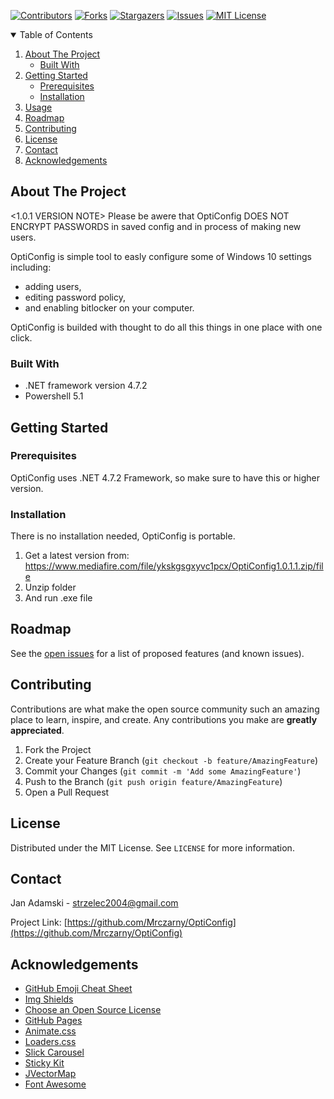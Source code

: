 <!--
*** Readme created using https://github.com/othneildrew/Best-README-Template 
-->



<!-- PROJECT SHIELDS -->
<!--
*** I'm using markdown "reference style" links for readability.
*** Reference links are enclosed in brackets [ ] instead of parentheses ( ).
*** See the bottom of this document for the declaration of the reference variables
*** for contributors-url, forks-url, etc. This is an optional, concise syntax you may use.
*** https://www.markdownguide.org/basic-syntax/#reference-style-links
-->
[![Contributors][contributors-shield]][contributors-url]
[![Forks][forks-shield]][forks-url]
[![Stargazers][stars-shield]][stars-url]
[![Issues][issues-shield]][issues-url]
[![MIT License][license-shield]][license-url]




<!-- TABLE OF CONTENTS -->
<details open="open">
  <summary>Table of Contents</summary>
  <ol>
    <li>
      <a href="#about-the-project">About The Project</a>
      <ul>
        <li><a href="#built-with">Built With</a></li>
      </ul>
    </li>
    <li>
      <a href="#getting-started">Getting Started</a>
      <ul>
        <li><a href="#prerequisites">Prerequisites</a></li>
        <li><a href="#installation">Installation</a></li>
      </ul>
    </li>
    <li><a href="#usage">Usage</a></li>
    <li><a href="#roadmap">Roadmap</a></li>
    <li><a href="#contributing">Contributing</a></li>
    <li><a href="#license">License</a></li>
    <li><a href="#contact">Contact</a></li>
    <li><a href="#acknowledgements">Acknowledgements</a></li>
  </ol>
</details>



<!-- ABOUT THE PROJECT -->
## About The Project

<1.0.1 VERSION NOTE> Please be awere that OptiConfig DOES NOT ENCRYPT PASSWORDS in saved config and in process of making new users.

OptiConfig is simple tool to easly configure some of Windows 10 settings including:
  * adding users,
  * editing password policy, 
  * and enabling bitlocker on your computer.

OptiConfig is builded with thought to do all this things in one place with one click. 

### Built With

* .NET framework version 4.7.2 
* Powershell 5.1

<!-- GETTING STARTED -->
## Getting Started

### Prerequisites

OptiConfig uses .NET 4.7.2 Framework, so make sure to have this or higher version.

### Installation
There is no installation needed, OptiConfig is portable.

1. Get a latest version from: https://www.mediafire.com/file/ykskgsgxyvc1pcx/OptiConfig1.0.1.1.zip/file
2. Unzip folder
3. And run .exe file



<!-- ROADMAP -->
## Roadmap

See the [open issues](https://github.com/Mrczarny/OptiConfig/issues) for a list of proposed features (and known issues).



<!-- CONTRIBUTING -->
## Contributing

Contributions are what make the open source community such an amazing place to learn, inspire, and create. Any contributions you make are **greatly appreciated**.

1. Fork the Project
2. Create your Feature Branch (`git checkout -b feature/AmazingFeature`)
3. Commit your Changes (`git commit -m 'Add some AmazingFeature'`)
4. Push to the Branch (`git push origin feature/AmazingFeature`)
5. Open a Pull Request



<!-- LICENSE -->
## License

Distributed under the MIT License. See `LICENSE` for more information.



<!-- CONTACT -->
## Contact

Jan Adamski - strzelec2004@gmail.com

Project Link: [https://github.com/Mrczarny/OptiConfig](https://github.com/Mrczarny/OptiConfig)



<!-- ACKNOWLEDGEMENTS -->
## Acknowledgements
* [GitHub Emoji Cheat Sheet](https://www.webpagefx.com/tools/emoji-cheat-sheet)
* [Img Shields](https://shields.io)
* [Choose an Open Source License](https://choosealicense.com)
* [GitHub Pages](https://pages.github.com)
* [Animate.css](https://daneden.github.io/animate.css)
* [Loaders.css](https://connoratherton.com/loaders)
* [Slick Carousel](https://kenwheeler.github.io/slick)
* [Sticky Kit](http://leafo.net/sticky-kit)
* [JVectorMap](http://jvectormap.com)
* [Font Awesome](https://fontawesome.com)





<!-- MARKDOWN LINKS & IMAGES -->
<!-- https://www.markdownguide.org/basic-syntax/#reference-style-links -->
[contributors-shield]: https://img.shields.io/github/contributors/Mrczarny/OptiConfig.svg?style=for-the-badge
[contributors-url]: https://github.com/Mrczarny/OptiConfig/graphs/contributors
[forks-shield]: https://img.shields.io/github/forks/Mrczarny/OptiConfig.svg?style=for-the-badge
[forks-url]: https://github.com/Mrczarny/OptiConfig/network/members
[stars-shield]: https://img.shields.io/github/stars/Mrczarny/OptiConfig.svg?style=for-the-badge
[stars-url]: https://github.com/Mrczarny/OptiConfig/stargazers
[issues-shield]: https://img.shields.io/github/issues/Mrczarny/OptiConfig.svg?style=for-the-badge
[issues-url]: https://github.com/Mrczarny/OptiConfig/issues
[license-shield]: https://img.shields.io/github/license/Mrczarny/OptiConfig.svg?style=for-the-badge
[license-url]: https://github.com/Mrczarny/OptiConfig/blob/master/LICENSE.txt
